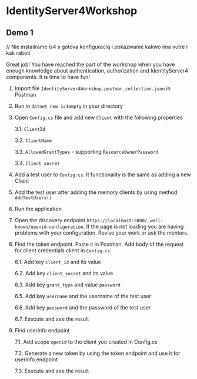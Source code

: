 # IdentityServer4Workshop

## Demo 1

// Nie instalirame is4 s gotova konfiguraciq i pokazwame kakwo ima vutre i kak raboti

Great job! You have reached the part of the workshop when you have enough knowledge about authentication, authorization and IdentityServer4 components. It is time to have fun!

1. Import file `IdentityServer4Workshop.postman_collection.json` in Postman

2. Run in `dotnet new is4empty` in your directory

3. Open `Config.cs` file and add new `Client` with the following properties 

	3.1. `ClientId`
  
	3.2. `ClientName`
  
	3.3. `AllowedGrantTypes` - supporting `ResourceOwnerPassword`
  
	3.4. `Client secret`
  
4. Add a test user to `Config.cs`. It functionality is the same as adding a new Client

5. Add the test user after adding the memory clients by using method `AddTestUsers()`

4. Run the application

5. Open the discovery endpoint `https://localhost:5000/.well-known/openid-configuration`. If the page is not loading you are having problems with your configuration. Revise your work or ask the mentors.

6. Find the token endpoint. Paste it in Postman. Add body of the request for client credentials client in `Config.cs`:

	6.1. Add key `client_id` and its value
  
	6.2. Add key `client_secret` and its value
  
	6.3. Add key `grant_type` and value `password`
  
	6.5. Add key `username` and the username of the test user
  
	6.6. Add key `password` and the password of the test user
  
	6.7. Execute and see the result
  
7. Find userinfo endpoint

	7.1. Add scope `openid` to the client you created in Config.cs
  
	7.2. Generate a new token by using the token endpoint and use it for userinfo endpoint
  
	7.3. Execute and see the result
